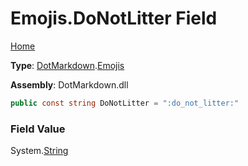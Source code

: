 # Emojis\.DoNotLitter Field

[Home](../../../README.md)

**Type**: [DotMarkdown](../../README.md)\.[Emojis](../README.md)

**Assembly**: DotMarkdown\.dll

```csharp
public const string DoNotLitter = ":do_not_litter:"
```

### Field Value

System\.[String](https://docs.microsoft.com/en-us/dotnet/api/system.string)
